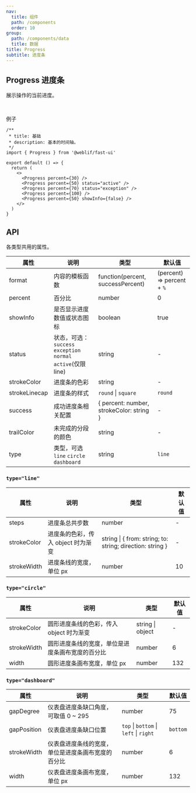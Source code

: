 ```yaml
---
nav:
  title: 组件
  path: /components
  order: 10
group:
  path: /components/data
  title: 数据
title: Progress
subtitle: 进度条
---
```


## Progress 进度条

展示操作的当前进度。

<br />

例子

<div class="fu-code-block-row">

<div class="fu-code-block-col-2-1">

```tsx
/**
 * title: 基础
 * description: 基本的时间轴。
 */
import { Progress } from '@weblif/fast-ui'

export default () => {
  return (
    <>
      <Progress percent={30} />
      <Progress percent={50} status="active" />
      <Progress percent={70} status="exception" />
      <Progress percent={100} />
      <Progress percent={50} showInfo={false} />
    </>
  )
}
```

</div>
</div>

## API

各类型共用的属性。

| 属性          | 说明                                                           | 类型                                     | 默认值                     |
| ------------- | -------------------------------------------------------------- | ---------------------------------------- | -------------------------- |
| format        | 内容的模板函数                                                 | function(percent, successPercent)        | (percent) => percent + `%` |
| percent       | 百分比                                                         | number                                   | 0                          |
| showInfo      | 是否显示进度数值或状态图标                                     | boolean                                  | true                       |
| status        | 状态，可选：`success` `exception` `normal` `active`(仅限 line) | string                                   | -                          |
| strokeColor   | 进度条的色彩                                                   | string                                   | -                          |
| strokeLinecap | 进度条的样式                                                   | `round` \| `square`                      | `round`                    |
| success       | 成功进度条相关配置                                             | { percent: number, strokeColor: string } | -                          |
| trailColor    | 未完成的分段的颜色                                             | string                                   | -                          |
| type          | 类型，可选 `line` `circle` `dashboard`                         | string                                   | `line`                     |

### `type="line"`

| 属性        | 说明                               | 类型                                                      | 默认值 |
| ----------- | ---------------------------------- | --------------------------------------------------------- | ------ |
| steps       | 进度条总共步数                     | number                                                    | -      |
| strokeColor | 进度条的色彩，传入 object 时为渐变 | string \| { from: string; to: string; direction: string } | -      |
| strokeWidth | 进度条线的宽度，单位 px            | number                                                    | 10     |

### `type="circle"`

| 属性        | 说明                                             | 类型             | 默认值 |
| ----------- | ------------------------------------------------ | ---------------- | ------ |
| strokeColor | 圆形进度条线的色彩，传入 object 时为渐变         | string \| object | -      |
| strokeWidth | 圆形进度条线的宽度，单位是进度条画布宽度的百分比 | number           | 6      |
| width       | 圆形进度条画布宽度，单位 px                      | number           | 132    |

### `type="dashboard"`

| 属性        | 说明                                               | 类型                                   | 默认值   |
| ----------- | -------------------------------------------------- | -------------------------------------- | -------- |
| gapDegree   | 仪表盘进度条缺口角度，可取值 0 ~ 295               | number                                 | 75       |
| gapPosition | 仪表盘进度条缺口位置                               | `top` \| `bottom` \| `left` \| `right` | `bottom` |
| strokeWidth | 仪表盘进度条线的宽度，单位是进度条画布宽度的百分比 | number                                 | 6        |
| width       | 仪表盘进度条画布宽度，单位 px                      | number                                 | 132      |
